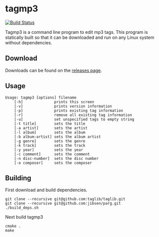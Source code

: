 # tagmp3

[![Build Status](https://travis-ci.org/ooola/tagmp3.svg?branch=master)](https://travis-ci.org/ooola/tagmp3)

Tagmp3 is a command line program to edit mp3 tags. This program is statically built so that it can be downloaded and run on any Linux system without dependencies.

## Download

Downloads can be found on the [releases page](https://github.com/ooola/tagmp3/releases).

## Usage
```
Usage: tagmp3 [options] filename
	[-h]              prints this screen
	[-v]              prints version information
	[-p]              prints existing tag information
	[-r]              remove all existing tag information
	[-u]              set unspecified tags to empty string
	[-t title]        sets the title
	[-a artist]       sets the artist
	[-l album]        sets the album
	[-b album-artist] sets the album artist
	[-g genre]        sets the genre
	[-k track]        sets the track
	[-y year]         sets the year
	[-c comment]      sets the comment
	[-n disc-number]  sets the disc number
	[-o composer]     sets the composer
```

## Building

First download and build dependencies.

```
git clone --recursive git@github.com:taglib/taglib.git
git clone --recursive git@github.com:jibsen/parg.git
./build_deps.sh
```

Next build tagmp3

```
cmake .
make
```
